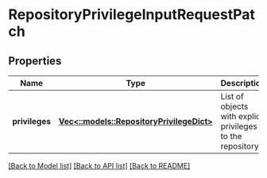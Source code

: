 # RepositoryPrivilegeInputRequestPatch

## Properties
Name | Type | Description | Notes
------------ | ------------- | ------------- | -------------
**privileges** | [**Vec<::models::RepositoryPrivilegeDict>**](RepositoryPrivilegeDict.md) | List of objects with explicit privileges to the repository. | [optional] [default to null]

[[Back to Model list]](../README.md#documentation-for-models) [[Back to API list]](../README.md#documentation-for-api-endpoints) [[Back to README]](../README.md)


